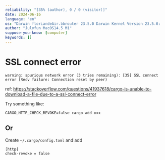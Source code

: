 ```yaml
---
reliability: "[35% (author), 0 / 0 (visitor)]"
date: 2024-06-16
language: "en"
os: "Darwin floriandeAir.bbrouter 23.5.0 Darwin Kernel Version 23.5.0: Wed May  1 20:16:51 PDT 2024; root:xnu-10063.121.3~5/RELEASE_ARM64_T8103 arm64"
author: "Julyfun MacOS14.5 M1"
suppose-you-know: [computer]
keywords: []
---
```


# SSL connect error

```
warning: spurious network error (3 tries remaining): [35] SSL connect error (Recv failure: Connection reset by peer)
```

ref: https://stackoverflow.com/questions/41937618/cargo-is-unable-to-download-a-file-due-to-a-ssl-connect-error

Try something like:

```
CARGO_HTTP_CHECK_REVOKE=false cargo add xxx
```

## Or

Create `~/.cargo/config.toml` and add

```
[http]
check-revoke = false
```

